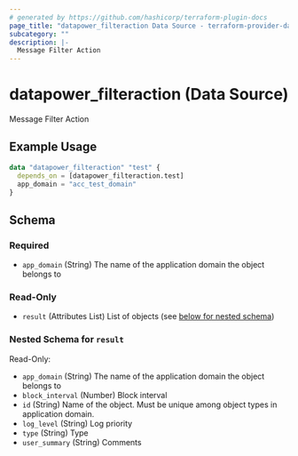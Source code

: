 ```yaml
---
# generated by https://github.com/hashicorp/terraform-plugin-docs
page_title: "datapower_filteraction Data Source - terraform-provider-datapower"
subcategory: ""
description: |-
  Message Filter Action
---
```


# datapower_filteraction (Data Source)

Message Filter Action

## Example Usage

```terraform
data "datapower_filteraction" "test" {
  depends_on = [datapower_filteraction.test]
  app_domain = "acc_test_domain"
}
```

<!-- schema generated by tfplugindocs -->
## Schema

### Required

- `app_domain` (String) The name of the application domain the object belongs to

### Read-Only

- `result` (Attributes List) List of objects (see [below for nested schema](#nestedatt--result))

<a id="nestedatt--result"></a>
### Nested Schema for `result`

Read-Only:

- `app_domain` (String) The name of the application domain the object belongs to
- `block_interval` (Number) Block interval
- `id` (String) Name of the object. Must be unique among object types in application domain.
- `log_level` (String) Log priority
- `type` (String) Type
- `user_summary` (String) Comments
